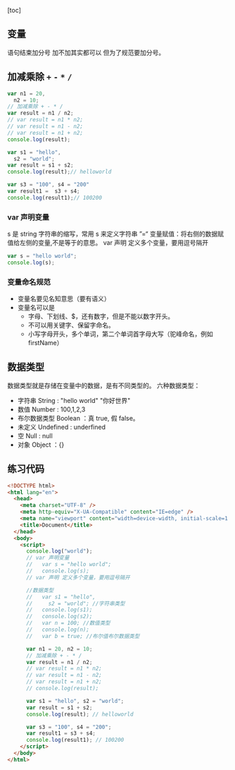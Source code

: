 [toc]

## 变量

语句结束加分号 加不加其实都可以 但为了规范要加分号。

## 加减乘除 `+` `-` `*` `/`

```js
var n1 = 20,
  n2 = 10;
// 加减乘除 + - * /
var result = n1 / n2;
// var result = n1 * n2;
// var result = n1 - n2;
// var result = n1 + n2;
console.log(result);
```

```js
var s1 = "hello",
  s2 = "world";
var result = s1 + s2;
console.log(result);// helloworld

var s3 = "100", s4 = "200"
var result1 =  s3 + s4;
console.log(result1);// 100200
```

### var 声明变量

s 是 string 字符串的缩写，常用 s 来定义字符串
”=“ 变量赋值：将右侧的数据赋值给左侧的变量,不是等于的意思。
var 声明 定义多个变量，要用逗号隔开

```js
var s = "hello world";
console.log(s);
```

### 变量命名规范

- 变量名要见名知意思（要有语义）
- 变量名可以是
  - 字母、下划线、$，还有数字，但是不能以数字开头。
  - 不可以用关键字、保留字命名。
  - 小写字母开头，多个单词，第二个单词首字母大写（驼峰命名，例如 firstName）

## 数据类型

数据类型就是存储在变量中的数据，是有不同类型的。
六种数据类型：

- 字符串 String : "hello world" "你好世界"
- 数值 Number : 100,1,2,3
- 布尔数据类型 Boolean ：真 true, 假 false。
- 未定义 Undefined : underfined
- 空 Null : null
- 对象 Object ：{}

## 练习代码

```html
<!DOCTYPE html>
<html lang="en">
  <head>
    <meta charset="UTF-8" />
    <meta http-equiv="X-UA-Compatible" content="IE=edge" />
    <meta name="viewport" content="width=device-width, initial-scale=1.0" />
    <title>Document</title>
  </head>
  <body>
    <script>
      console.log("world");
      // var 声明变量
      //   var s = "hello world";
      //   console.log(s);
      // var 声明 定义多个变量，要用逗号隔开

      //数据类型
      //   var s1 = "hello",
      //     s2 = "world"; //字符串类型
      //   console.log(s1);
      //   console.log(s2);
      //   var n = 100; //数值类型
      //   console.log(n);
      //   var b = true; //布尔值布尔数据类型

      var n1 = 20, n2 = 10;
      // 加减乘除 + - * /
      var result = n1 / n2;
      // var result = n1 * n2;
      // var result = n1 - n2;
      // var result = n1 + n2;
      // console.log(result);

      var s1 = "hello", s2 = "world";
      var result = s1 + s2;
      console.log(result); // helloworld

      var s3 = "100", s4 = "200";
      var result1 = s3 + s4;
      console.log(result1); // 100200
    </script>
  </body>
</html>

```

